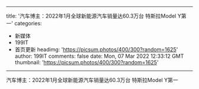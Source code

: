 
---
title: '汽车博主：2022年1月全球新能源汽车销量达60.3万台 特斯拉Model Y第一'
categories: 
 - 新媒体
 - 199IT
 - 首页更新
headimg: 'https://picsum.photos/400/300?random=1625'
author: 199IT
comments: false
date: Mon, 07 Mar 2022 12:33:12 GMT
thumbnail: 'https://picsum.photos/400/300?random=1625'
---

<div>   
汽车博主：2022年1月全球新能源汽车销量达60.3万台 特斯拉Model Y第一  
</div>
            